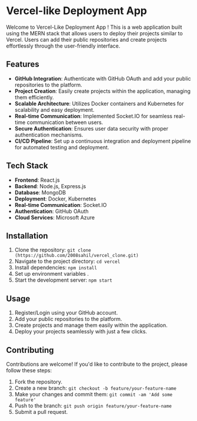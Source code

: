  # Vercel-like Deployment App

Welcome to Vercel-Like Deployment App ! This is a web application built using the MERN stack that allows users to deploy their projects similar to Vercel. Users can add their public repositories and create projects effortlessly through the user-friendly interface.

## Features

- **GitHub Integration**: Authenticate with GitHub OAuth and add your public repositories to the platform.
- **Project Creation**: Easily create projects within the application, managing them efficiently.
- **Scalable Architecture**: Utilizes Docker containers and Kubernetes for scalability and easy deployment.
- **Real-time Communication**: Implemented Socket.IO for seamless real-time communication between users.
- **Secure Authentication**: Ensures user data security with proper authentication mechanisms.
- **CI/CD Pipeline**: Set up a continuous integration and deployment pipeline for automated testing and deployment.

## Tech Stack

- **Frontend**: React.js
- **Backend**: Node.js, Express.js
- **Database**: MongoDB
- **Deployment**: Docker, Kubernetes
- **Real-time Communication**: Socket.IO
- **Authentication**: GitHub OAuth
- **Cloud Services**: Microsoft Azure 

## Installation

1. Clone the repository: `git clone (https://github.com/2008sahil/vercel_clone.git)`
2. Navigate to the project directory: `cd vercel`
3. Install dependencies: `npm install`
4. Set up environment variables .
5. Start the development server: `npm start`

## Usage

1. Register/Login using your GitHub account.
2. Add your public repositories to the platform.
3. Create projects and manage them easily within the application.
4. Deploy your projects seamlessly with just a few clicks.

## Contributing

Contributions are welcome! If you'd like to contribute to the project, please follow these steps:

1. Fork the repository.
2. Create a new branch: `git checkout -b feature/your-feature-name`
3. Make your changes and commit them: `git commit -am 'Add some feature'`
4. Push to the branch: `git push origin feature/your-feature-name`
5. Submit a pull request.

